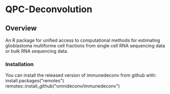 # QPC-Deconvolution   
## Overview

An R package for unified access to computational methods for estimating glioblastoma multiforme cell fractions from single cell RNA sequencing data or bulk RNA sequencing data.

### Installation
You can install the released version of immunedeconv from github with:
install.packages("remotes")
remotes::install_github("omnideconv/immunedeconv")
